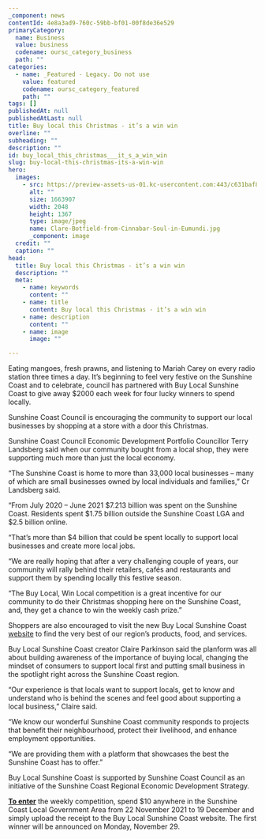 ```yaml
---
_component: news
contentId: 4e8a3ad9-760c-59bb-bf01-00f8de36e529
primaryCategory:
  name: Business
  value: business
  codename: oursc_category_business
  path: ""
categories:
  - name: _Featured - Legacy. Do not use
    value: featured
    codename: oursc_category_featured
    path: ""
tags: []
publishedAt: null
publishedAtLast: null
title: Buy local this Christmas - it’s a win win
overline: ""
subheading: ""
description: ""
id: buy_local_this_christmas___it_s_a_win_win
slug: buy-local-this-christmas-its-a-win-win
hero:
  images:
    - src: https://preview-assets-us-01.kc-usercontent.com:443/c631baf8-1b46-001f-580c-d0001b68b4a8/0c0641c1-81fe-4ec2-b2c4-d310e7f9e60f/Clare-Botfield-from-Cinnabar-Soul-in-Eumundi.jpg
      alt: ""
      size: 1663907
      width: 2048
      height: 1367
      type: image/jpeg
      name: Clare-Botfield-from-Cinnabar-Soul-in-Eumundi.jpg
      _component: image
  credit: ""
  caption: ""
head:
  title: Buy local this Christmas - it’s a win win
  description: ""
  meta:
    - name: keywords
      content: ""
    - name: title
      content: Buy local this Christmas - it’s a win win
    - name: description
      content: ""
    - name: image
      image: ""

---
```

Eating mangoes, fresh prawns, and listening to Mariah Carey on every radio station three times a day. It’s beginning to feel very festive on the Sunshine Coast and to celebrate, council has partnered with Buy Local Sunshine Coast to give away $2000 each week for four lucky winners to spend locally.

Sunshine Coast Council is encouraging the community to support our local businesses by shopping at a store with a door this Christmas.

Sunshine Coast Council Economic Development Portfolio Councillor Terry Landsberg said when our community bought from a local shop, they were supporting much more than just the local economy.

“The Sunshine Coast is home to more than 33,000 local businesses – many of which are small businesses owned by local individuals and families,” Cr Landsberg said.

“From July 2020 – June 2021 $7.213 billion was spent on the Sunshine Coast. Residents spent $1.75 billion outside the Sunshine Coast LGA and $2.5 billion online.

“That’s more than $4 billion that could be spent locally to support local businesses and create more local jobs.

“We are really hoping that after a very challenging couple of years, our community will rally behind their retailers, cafés and restaurants and support them by spending locally this festive season.

“The Buy Local, Win Local competition is a great incentive for our community to do their Christmas shopping here on the Sunshine Coast, and, they get a chance to win the weekly cash prize.”

Shoppers are also encouraged to visit the new Buy Local Sunshine Coast [website](https://buylocalsunshinecoast.com.au/)
&#x20;to find the very best of our region’s products, food, and services.

Buy Local Sunshine Coast creator Claire Parkinson said the planform was all about building awareness of the importance of buying local, changing the mindset of consumers to support local first and putting small business in the spotlight right across the Sunshine Coast region.

“Our experience is that locals want to support locals, get to know and understand who is behind the scenes and feel good about supporting a local business,” Claire said.

“We know our wonderful Sunshine Coast community responds to projects that benefit their neighbourhood, protect their livelihood, and enhance employment opportunities. 

“We are providing them with a platform that showcases the best the Sunshine Coast has to offer.”

Buy Local Sunshine Coast is supported by Sunshine Coast Council as an initiative of the Sunshine Coast Regional Economic Development Strategy.

[**To enter**](https://buylocalsunshinecoast.com.au/buylocalwinlocal/)
&#x20;the weekly competition, spend $10 anywhere in the Sunshine Coast Local Government Area from 22 November 2021 to 19 December and simply upload the receipt to the Buy Local Sunshine Coast website. The first winner will be announced on Monday, November 29.

